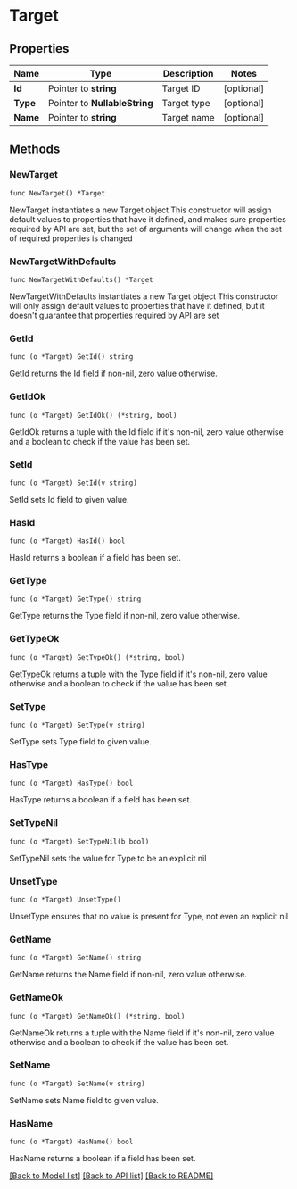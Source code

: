 # Target

## Properties

Name | Type | Description | Notes
------------ | ------------- | ------------- | -------------
**Id** | Pointer to **string** | Target ID | [optional] 
**Type** | Pointer to **NullableString** | Target type | [optional] 
**Name** | Pointer to **string** | Target name | [optional] 

## Methods

### NewTarget

`func NewTarget() *Target`

NewTarget instantiates a new Target object
This constructor will assign default values to properties that have it defined,
and makes sure properties required by API are set, but the set of arguments
will change when the set of required properties is changed

### NewTargetWithDefaults

`func NewTargetWithDefaults() *Target`

NewTargetWithDefaults instantiates a new Target object
This constructor will only assign default values to properties that have it defined,
but it doesn't guarantee that properties required by API are set

### GetId

`func (o *Target) GetId() string`

GetId returns the Id field if non-nil, zero value otherwise.

### GetIdOk

`func (o *Target) GetIdOk() (*string, bool)`

GetIdOk returns a tuple with the Id field if it's non-nil, zero value otherwise
and a boolean to check if the value has been set.

### SetId

`func (o *Target) SetId(v string)`

SetId sets Id field to given value.

### HasId

`func (o *Target) HasId() bool`

HasId returns a boolean if a field has been set.

### GetType

`func (o *Target) GetType() string`

GetType returns the Type field if non-nil, zero value otherwise.

### GetTypeOk

`func (o *Target) GetTypeOk() (*string, bool)`

GetTypeOk returns a tuple with the Type field if it's non-nil, zero value otherwise
and a boolean to check if the value has been set.

### SetType

`func (o *Target) SetType(v string)`

SetType sets Type field to given value.

### HasType

`func (o *Target) HasType() bool`

HasType returns a boolean if a field has been set.

### SetTypeNil

`func (o *Target) SetTypeNil(b bool)`

 SetTypeNil sets the value for Type to be an explicit nil

### UnsetType
`func (o *Target) UnsetType()`

UnsetType ensures that no value is present for Type, not even an explicit nil
### GetName

`func (o *Target) GetName() string`

GetName returns the Name field if non-nil, zero value otherwise.

### GetNameOk

`func (o *Target) GetNameOk() (*string, bool)`

GetNameOk returns a tuple with the Name field if it's non-nil, zero value otherwise
and a boolean to check if the value has been set.

### SetName

`func (o *Target) SetName(v string)`

SetName sets Name field to given value.

### HasName

`func (o *Target) HasName() bool`

HasName returns a boolean if a field has been set.


[[Back to Model list]](../README.md#documentation-for-models) [[Back to API list]](../README.md#documentation-for-api-endpoints) [[Back to README]](../README.md)


